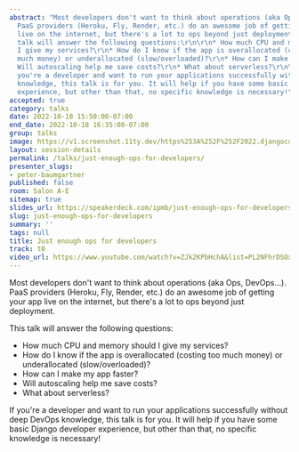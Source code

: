```yaml
---
abstract: "Most developers don't want to think about operations (aka Ops, DevOps…).
  PaaS providers (Heroku, Fly, Render, etc.) do an awesome job of getting your app
  live on the internet, but there's a lot to ops beyond just deployment.\r\n\r\nThis
  talk will answer the following questions:\r\n\r\n* How much CPU and memory should
  I give my services?\r\n* How do I know if the app is overallocated (costing too
  much money) or underallocated (slow/overloaded)?\r\n* How can I make my app faster?\r\n*
  Will autoscaling help me save costs?\r\n* What about serverless?\r\n\r\nIf
  you're a developer and want to run your applications successfully without deep DevOps
  knowledge, this talk is for you. It will help if you have some basic Django developer
  experience, but other than that, no specific knowledge is necessary!"
accepted: true
category: talks
date: 2022-10-18 15:50:00-07:00
end_date: 2022-10-18 16:35:00-07:00
group: talks
image: https://v1.screenshot.11ty.dev/https%253A%252F%252F2022.djangocon.us%252Fpresenters%252Fpeter-baumgartner%252F/opengraph/
layout: session-details
permalink: /talks/just-enough-ops-for-developers/
presenter_slugs:
- peter-baumgartner
published: false
room: Salon A-E
sitemap: true
slides_url: https://speakerdeck.com/ipmb/just-enough-ops-for-developers
slug: just-enough-ops-for-developers
summary: ''
tags: null
title: Just enough ops for developers
track: t0
video_url: https://www.youtube.com/watch?v=ZJk2KPbHchA&list=PL2NFhrDSOxgUoF-4F2MdAFvOK1wOrNdqB
---
```


Most developers don't want to think about operations (aka Ops, DevOps…). PaaS providers (Heroku, Fly, Render, etc.) do an awesome job of getting your app live on the internet, but there's a lot to ops beyond just deployment.

This talk will answer the following questions:

* How much CPU and memory should I give my services?
* How do I know if the app is overallocated (costing too much money) or underallocated (slow/overloaded)?
* How can I make my app faster?
* Will autoscaling help me save costs?
* What about serverless?

If you're a developer and want to run your applications successfully without deep DevOps knowledge, this talk is for you. It will help if you have some basic Django developer experience, but other than that, no specific knowledge is necessary!

